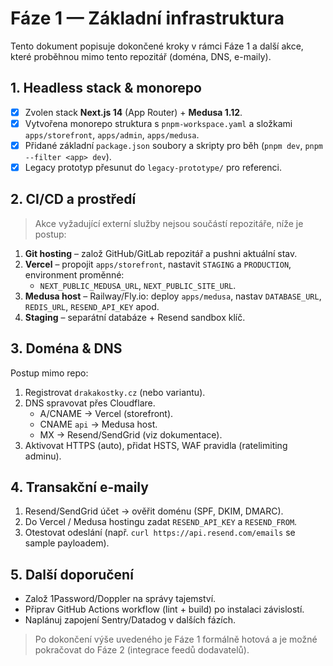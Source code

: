 # Fáze 1 — Základní infrastruktura

Tento dokument popisuje dokončené kroky v rámci Fáze 1 a další akce, které proběhnou mimo tento repozitář (doména, DNS, e-maily).

## 1. Headless stack & monorepo

- [x] Zvolen stack **Next.js 14** (App Router) + **Medusa 1.12**.
- [x] Vytvořena monorepo struktura s `pnpm-workspace.yaml` a složkami `apps/storefront`, `apps/admin`, `apps/medusa`.
- [x] Přidané základní `package.json` soubory a skripty pro běh (`pnpm dev`, `pnpm --filter <app> dev`).
- [x] Legacy prototyp přesunut do `legacy-prototype/` pro referenci.

## 2. CI/CD a prostředí

> Akce vyžadující externí služby nejsou součástí repozitáře, níže je postup:

1. **Git hosting** – založ GitHub/GitLab repozitář a pushni aktuální stav.
2. **Vercel** – propojit `apps/storefront`, nastavit `STAGING` a `PRODUCTION`, environment proměnné:
   - `NEXT_PUBLIC_MEDUSA_URL`, `NEXT_PUBLIC_SITE_URL`.
3. **Medusa host** – Railway/Fly.io: deploy `apps/medusa`, nastav `DATABASE_URL`, `REDIS_URL`, `RESEND_API_KEY` apod.
4. **Staging** – separátní databáze + Resend sandbox klíč.

## 3. Doména & DNS

Postup mimo repo:

1. Registrovat `drakakostky.cz` (nebo variantu).
2. DNS spravovat přes Cloudflare.
   - A/CNAME → Vercel (storefront).
   - CNAME `api` → Medusa host.
   - MX → Resend/SendGrid (viz dokumentace).
3. Aktivovat HTTPS (auto), přidat HSTS, WAF pravidla (ratelimiting adminu).

## 4. Transakční e-maily

1. Resend/SendGrid účet → ověřit doménu (SPF, DKIM, DMARC).
2. Do Vercel / Medusa hostingu zadat `RESEND_API_KEY` a `RESEND_FROM`.
3. Otestovat odeslání (např. `curl https://api.resend.com/emails` se sample payloadem).

## 5. Další doporučení

- Založ 1Password/Doppler na správy tajemství.
- Připrav GitHub Actions workflow (lint + build) po instalaci závislostí.
- Naplánuj zapojení Sentry/Datadog v dalších fázích.

> Po dokončení výše uvedeného je Fáze 1 formálně hotová a je možné pokračovat do Fáze 2 (integrace feedů dodavatelů).
